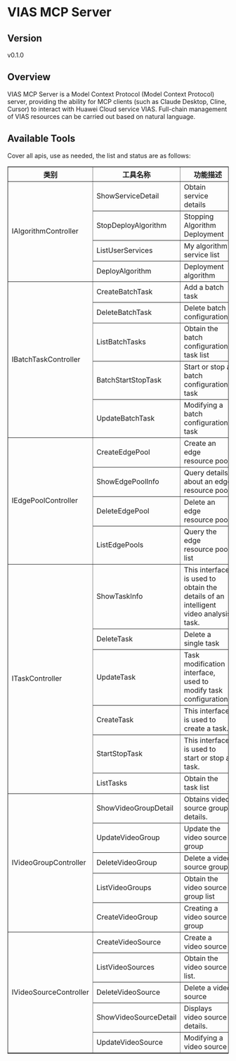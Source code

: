 # VIAS MCP Server 


## Version
v0.1.0

## Overview

VIAS MCP Server is a Model Context Protocol (Model Context Protocol) server, providing the ability for MCP clients (such as Claude Desktop, Cline, Cursor) to interact with Huawei Cloud service VIAS. Full-chain management of VIAS resources can be carried out based on natural language.

## Available Tools
Cover all apis, use as needed, the list and status are as follows:

<html>
    <head></head>
    <body>
        <table border="1" cellspacing="0" cellpadding="5">
            <tbody>
                <tr>
                    <th>类别</th>
                    <th>工具名称</th>
                    <th>功能描述</th>
                    <th>状态</th>
                </tr>
                <tr>
                    <td rowspan="4">IAlgorithmController</td>
                    <td>ShowServiceDetail</td>
                    <td>Obtain service details</td>
                    <td>To be tested</td>
                </tr>
                <tr>
                    <td>StopDeployAlgorithm</td>
                    <td>Stopping Algorithm Deployment</td>
                    <td>To be tested</td>
                </tr>
                <tr>
                    <td>ListUserServices</td>
                    <td>My algorithm service list</td>
                    <td>To be tested</td>
                </tr>
                <tr>
                    <td>DeployAlgorithm</td>
                    <td>Deployment algorithm</td>
                    <td>To be tested</td>
                </tr>
                <tr>
                    <td rowspan="5">IBatchTaskController</td>
                    <td>CreateBatchTask</td>
                    <td>Add a batch task</td>
                    <td>To be tested</td>
                </tr>
                <tr>
                    <td>DeleteBatchTask</td>
                    <td>Delete batch configurations</td>
                    <td>To be tested</td>
                </tr>
                <tr>
                    <td>ListBatchTasks</td>
                    <td>Obtain the batch configuration task list</td>
                    <td>To be tested</td>
                </tr>
                <tr>
                    <td>BatchStartStopTask</td>
                    <td>Start or stop a batch configuration task</td>
                    <td>To be tested</td>
                </tr>
                <tr>
                    <td>UpdateBatchTask</td>
                    <td>Modifying a batch configuration task</td>
                    <td>To be tested</td>
                </tr>
                <tr>
                    <td rowspan="4">IEdgePoolController</td>
                    <td>CreateEdgePool</td>
                    <td>Create an edge resource pool</td>
                    <td>To be tested</td>
                </tr>
                <tr>
                    <td>ShowEdgePoolInfo</td>
                    <td>Query details about an edge resource pool</td>
                    <td>To be tested</td>
                </tr>
                <tr>
                    <td>DeleteEdgePool</td>
                    <td>Delete an edge resource pool.</td>
                    <td>To be tested</td>
                </tr>
                <tr>
                    <td>ListEdgePools</td>
                    <td>Query the edge resource pool list</td>
                    <td>To be tested</td>
                </tr>
                <tr>
                    <td rowspan="6">ITaskController</td>
                    <td>ShowTaskInfo</td>
                    <td>This interface is used to obtain the details of an intelligent video analysis task.</td>
                    <td>To be tested</td>
                </tr>
                <tr>
                    <td>DeleteTask</td>
                    <td>Delete a single task</td>
                    <td>To be tested</td>
                </tr>
                <tr>
                    <td>UpdateTask</td>
                    <td>Task modification interface, used to modify task configurations</td>
                    <td>To be tested</td>
                </tr>
                <tr>
                    <td>CreateTask</td>
                    <td>This interface is used to create a task.</td>
                    <td>To be tested</td>
                </tr>
                <tr>
                    <td>StartStopTask</td>
                    <td>This interface is used to start or stop a task.</td>
                    <td>To be tested</td>
                </tr>
                <tr>
                    <td>ListTasks</td>
                    <td>Obtain the task list</td>
                    <td>To be tested</td>
                </tr>
                <tr>
                    <td rowspan="5">IVideoGroupController</td>
                    <td>ShowVideoGroupDetail</td>
                    <td>Obtains video source group details.</td>
                    <td>To be tested</td>
                </tr>
                <tr>
                    <td>UpdateVideoGroup</td>
                    <td>Update the video source group</td>
                    <td>To be tested</td>
                </tr>
                <tr>
                    <td>DeleteVideoGroup</td>
                    <td>Delete a video source group</td>
                    <td>To be tested</td>
                </tr>
                <tr>
                    <td>ListVideoGroups</td>
                    <td>Obtain the video source group list</td>
                    <td>To be tested</td>
                </tr>
                <tr>
                    <td>CreateVideoGroup</td>
                    <td>Creating a video source group</td>
                    <td>To be tested</td>
                </tr>
                <tr>
                    <td rowspan="5">IVideoSourceController</td>
                    <td>CreateVideoSource</td>
                    <td>Create a video source</td>
                    <td>To be tested</td>
                </tr>
                <tr>
                    <td>ListVideoSources</td>
                    <td>Obtain the video source list.</td>
                    <td>To be tested</td>
                </tr>
                <tr>
                    <td>DeleteVideoSource</td>
                    <td>Delete a video source</td>
                    <td>To be tested</td>
                </tr>
                <tr>
                    <td>ShowVideoSourceDetail</td>
                    <td>Displays video source details.</td>
                    <td>To be tested</td>
                </tr>
                <tr>
                    <td>UpdateVideoSource</td>
                    <td>Modifying a video source</td>
                    <td>To be tested</td>
                </tr>
            </tbody>
        </table>
    </body>
</html>
